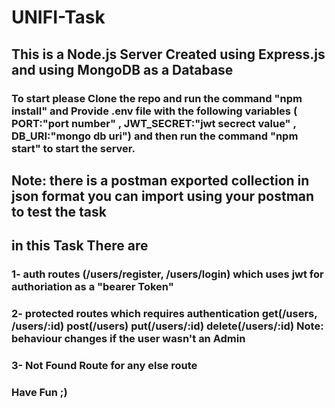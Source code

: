 # UNIFI-Task

## This is a Node.js Server Created using Express.js and using MongoDB as a Database

### To start please Clone the repo and run the command "npm install" and Provide .env file with the following variables ( PORT:"port number" , JWT_SECRET:"jwt secrect value" , DB_URI:"mongo db uri") and then run the command "npm start" to start the server.

## Note: there is a postman exported collection in json format you can import using your postman to test the task

## in this Task There are

### 1- auth routes (/users/register, /users/login) which uses jwt for authoriation as a "bearer Token"

### 2- protected routes which requires authentication get(/users, /users/:id) post(/users) put(/users/:id) delete(/users/:id) Note: behaviour changes if the user wasn't an Admin

### 3- Not Found Route for any else route

### Have Fun ;)
